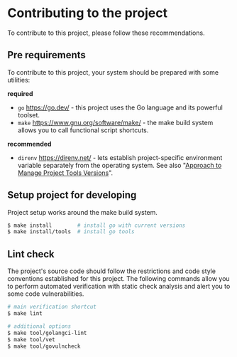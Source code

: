 # Contributing to the project

To contribute to this project, please follow these recommendations.

## Pre requirements

To contribute to this project, your system should be prepared with some utilities:

**required**
- `go`  https://go.dev/ - this project uses the Go language and its powerful toolset.
- `make` https://www.gnu.org/software/make/ - the make build system allows you to call functional script shortcuts.

**recommended**
- `direnv` https://direnv.net/ - lets establish project-specific environment variable separately from the operating system. 
See also "[Approach to Manage Project Tools Versions](internal/tools/README.md)".


## Setup project for developing

Project setup works around the make build system.

```bash
$ make install        # install go with current versions
$ make install/tools  # install go tools
```

## Lint check

The project's source code should follow the restrictions and code style conventions established for this project.
The following commands allow you to perform automated verification with static check analysis and alert you to some code vulnerabilities.

```bash
# main verification shortcut
$ make lint

# additional options
$ make tool/golangci-lint
$ make tool/vet
$ make tool/govulncheck
```
